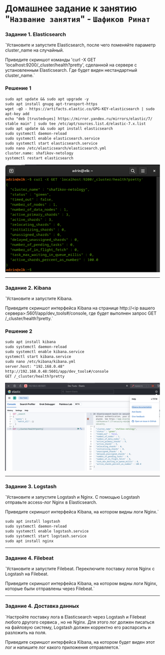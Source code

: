 # Домашнее задание к занятию "`Название занятия`" - `Шафиков Ринат`


### Задание 1. Elasticsearch

`Установите и запустите Elasticsearch, после чего поменяйте параметр cluster_name на случайный.

Приведите скриншот команды 'curl -X GET 'localhost:9200/_cluster/health?pretty', сделанной на сервере с установленным Elasticsearch. Где будет виден нестандартный cluster_name.`

### Решение 1

```
sudo apt update && sudo apt upgrade -y
sudo apt install gnupg apt-transport-https
wget -qO - https://artifacts.elastic.co/GPG-KEY-elasticsearch | sudo apt-key add
echo "deb [trusted=yes] https://mirror.yandex.ru/mirrors/elastic/7/ stable main" | sudo tee /etc/apt/sources.list.d/elastic-7.x.list
sudo apt update && sudo apt install elasticsearch
sudo systemctl daemon-reload
sudo systemctl enable elasticsearch.service
sudo systemctl start elasticsearch.service
sudo nano /etc/elasticsearch/elasticsearch.yml
cluster.name: shafikov-netology
systemctl restart elasticsearch
```
![install_elasticsearch](img/install_elasticsearch.png)

---

### Задание 2. Kibana

`Установите и запустите Kibana.

Приведите скриншот интерфейса Kibana на странице http://<ip вашего сервера>:5601/app/dev_tools#/console, где будет выполнен запрос GET /_cluster/health?pretty.`

### Решение 2

```
sudo apt install kibana
sudo systemctl daemon-reload
sudo systemctl enable kibana.service
systemctl start kibana.service
sudo nano /etc/kibana/kibana.yml
server.host: "192.168.0.48"
http://192.168.0.48:5601/app/dev_tools#/console
GET /_cluster/health?pretty
```
![install_kibana](img/install_kibana.png)

---

### Задание 3. Logstash

`Установите и запустите Logstash и Nginx. С помощью Logstash отправьте access-лог Nginx в Elasticsearch.

Приведите скриншот интерфейса Kibana, на котором видны логи Nginx.`


```
sudo apt install logstash
sudo systemctl daemon-reload
sudo systemctl enable logstash.service
sudo systemctl start logstash.service
sudo apt install nginx

```

---

### Задание 4. Filebeat

`Установите и запустите Filebeat. Переключите поставку логов Nginx с Logstash на Filebeat.

Приведите скриншот интерфейса Kibana, на котором видны логи Nginx, которые были отправлены через Filebeat.`

---

### Задание 4. Доставка данных

`Настройте поставку лога в Elasticsearch через Logstash и Filebeat любого другого сервиса , но не Nginx. Для этого лог должен писаться на файловую систему, Logstash должен корректно его распарсить и разложить на поля.

Приведите скриншот интерфейса Kibana, на котором будет виден этот лог и напишите лог какого приложения отправляется.`

